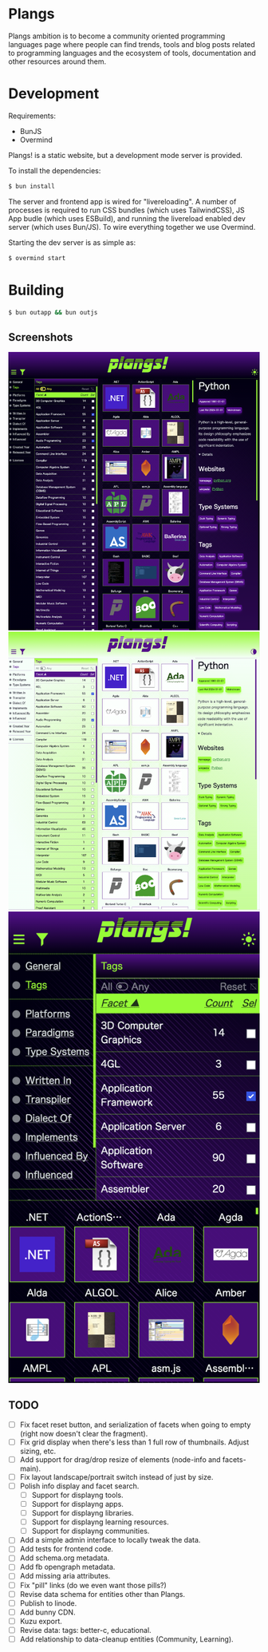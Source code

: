 # Plangs

Plangs ambition is to become a community oriented programming languages page where people can find trends, tools and blog posts related to programming languages and the ecosystem of tools, documentation and other resources around them.

# Development

Requirements:

* BunJS
* Overmind

Plangs! is a static website, but a development mode server is provided.

To install the dependencies:

```sh
$ bun install
```

The server and frontend app is wired for "livereloading". A number of processes is required to run CSS bundles (which uses TailwindCSS), JS App budle (which uses ESBuild), and running the livereload enabled dev server (which uses Bun/JS). To wire everything together we use Overmind.

Starting the dev server is as simple as:

```sh
$ overmind start
```

# Building

```sh
$ bun outapp && bun outjs
```

## Screenshots

![Plangs! Desktop Dark Mode](doc/Dark.png)
![Plangs! Desktop Light Mode](doc/Light.png)
![Plangs! Mobile Dark Mode](doc/Mobile.png)

## TODO

- [ ] Fix facet reset button, and serialization of facets when going to empty (right now doesn't clear the fragment).
- [ ] Fix grid display when there's less than 1 full row of thumbnails. Adjust sizing, etc.
- [ ] Add support for drag/drop resize of elements (node-info and facets-main).
- [ ] Fix layout landscape/portrait switch instead of just by size.
- [ ] Polish info display and facet search.
    - [ ] Support for displayng tools.
    - [ ] Support for displayng apps.
    - [ ] Support for displayng libraries.
    - [ ] Support for displayng learning resources.
    - [ ] Support for displayng communities.
- [ ] Add a simple admin interface to locally tweak the data.
- [ ] Add tests for frontend code.
- [ ] Add schema.org metadata.
- [ ] Add fb opengraph metadata.
- [ ] Add missing aria attributes.
- [ ] Fix "pill" links (do we even want those pills?)
- [ ] Revise data schema for entities other than Plangs.
- [ ] Publish to linode.
- [ ] Add bunny CDN.
- [ ] Kuzu export.
- [ ] Revise data: tags: better-c, educational.
- [ ] Add relationship to data-cleanup entities (Community, Learning).